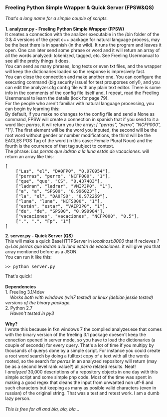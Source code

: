 <h3>Freeling Python Simple Wrapper & Quick Server (FPSW&QS)</h3>
<i>That's a long name for a simple couple of scripts.</i>
<br><br>
<b>1. analyzer.py - Freeling Python Simple Wrapper (FPSW)</b>
<br>
	  It creates a connection with the analizer executable in the /bin folder of the 3 & 4 versions of the great c++ package for natural language process, may be the best there is in spanish (in the wild). It runs the program and leaves it open. One can later send some phrase or word and it will return an array of all the words analyzed: tokenized, tagged, etc. See Freeling Usermanual to see all the pretty things it does.
<br>
	  You can send as many phrases, long texts or even txt files, and the wrapper will keep the dictionaries loaded so the response is impresively fast.
<br>
	  You can close the connection and make another one. You can configure the executing command (big security issue! for test prouporses only!), and you can edit the analyzer.cfg config file with any plain text editor. There is some info in the comments of the config file itself and, I repeat, read the Freeling Usermanual to learn the details (look for page 79).
<br>
	  For the people who aren't familiar with natural language processing, you can begin by learning this:
<br>
		By default, if you make no changes to the config file and send a None as command, FPSW will create a connection in spanish that if you send to it a word like: <i>perras</i>, it wil return you the array: <i>[ "perras", "perro", "NCFP000", "1"]</i>. The first element will be the word you inputed, the second will be the root word without gender or number modifications, the third will be the EAGLES POS Tag of the word (in this case: Female Plural Noun) and the fourth is the ocurrence of that tag subject to context.
<br>
    The phrase: <i>Las perras que ladran a la luna están de vacaciones.</i> will return an array like this:
<pre>
[
	["Las", "el", "DA0FP0", "0.970954"],
	["perras", "perro", "NCFP000", "1"],
	["que", "que", "CS", "0.437483"],
	["ladran", "ladrar", "VMIP3P0", "1"],
	["a", "a", "SPS00", "0.996023"],
	["la", "el", "DA0FS0", "0.972269"],
	["luna", "luna", "NCFS000", "1"],
	["están", "estar", "VAIP3P0", "1"],
	["de", "de", "SPS00", "0.999984"],
	["vacaciones", "vacaciones", "NCFP000", "0.5"],
	[".", ".", "Fp", "1"]
]
</pre>
<b>2. server.py - Quick Server (QS)</b>
<br>
This will make a quick BaseHTTPServer in <i>localhost:8000</i> that if recieves <i>?q=Las perras que ladran a la luna están de vacaciones.</i> it will give you that array mentioned before as a JSON.
<br>
You can run it like this:
<pre>
>> python server.py
</pre>
That's quick!
<br><br>
<b>Dependencies</b>
<br>
1. Freeling 3.1/4dev
<br>
 &nbsp; &nbsp; <i>Works both with windows (win7 tested) or linux (debian jessie tested) versions of the binary package.</i>
<br>
2. Python 2.7
<br>
 &nbsp; &nbsp; <i>Haven't tested in py3</i>
<br><br>
<b>Why?</b>
<br>
I wrote this because in fkn windows 7 the compiled analyzer.exe that comes with the binary version of the freeling 3.1 package doesen't keep the conection opened in server mode, so you have to load the dictionaries (a couple of seconds) for every query. That's a lot of time if you multipy by thousands of querys done by a simple script. For instance you could create a root word search by doing a fulltext copy of a text with all the words rooted, so the search for <i>perras</i> in an analyzed repository will return (may be as a second level rank value?) all <i>perro</i> related results. Neat!
<br>
I <i>analyzed</i> 30,000 descriptions of a repository objects in one day with this simple script and some simple php code. Most of the time was spent in making a good regex that cleans the input from unwanted non utf-8 and such characters but keeping as many as posible valid characters (even in russian) of the original string. That was a test and retest work. I am a dumb lazy person.<br><br>
<i>This is free for all and bla, bla, bla...</i>
